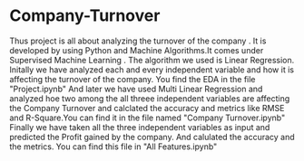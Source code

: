# Company-Turnover
Thus project is all about analyzing the turnover of the company . It is developed by using Python and Machine Algorithms.It comes under Supervised Machine Learning . The algorithm we used is Linear Regression.
Initally we have analyzed each and every independent variable and how it is affecting the turnover of the company. You find the EDA in the file "Project.ipynb"
And later we have used Multi Linear Regression and analyzed hoe two among the all threee independent variables are affecting the Company Turnover and calclated the accuracy and metrics like RMSE and R-Square.You can find it in the file named "Company Turnover.ipynb"
Finally we have taken all the three independent variables as input and predicted the Profit gained by the company. And calulated the accuracy and the metrics. You can find this file in "All Features.ipynb"
